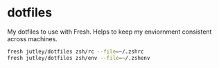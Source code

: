 # dotfiles

My dotfiles to use with Fresh. Helps to keep my enviornment consistent across machines.

```sh
fresh jutley/dotfiles zsh/rc --file=~/.zshrc
fresh jutley/dotfiles zsh/env --file=~/.zshenv
```
